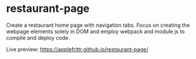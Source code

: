 # restaurant-page

Create a restaurant home page with navigation tabs.  Focus on creating the webpage elements solely in DOM and employ webpack and module js to complie and deploy code.

Live preview: https://applefrittr.github.io/restaurant-page/ 
